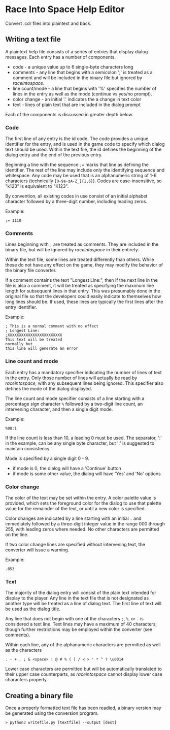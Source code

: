 Race Into Space Help Editor
===========================

Convert .cdr files into plaintext and back.


## Writing a text file
A plaintext help file consists of a series of entries that display dialog
messages. Each entry has a number of components.

* code - a unique value up to 6 single-byte characters long
* comments - any line that begins with a semicolon ';' is treated as a comment
  and will be included in the binary file but ignored by _raceintospace_.
* line count/mode - a line that begins with '%' specifies the number of lines in
  the entry as well as the mode (continue vs yes/no prompt).
* color change - an initial '.' indicates the a change in text color
* text - lines of plain text that are included in the dialog prompt

Each of the components is discussed in greater depth below.

### Code

The first line of any entry is the id code. The code provides a unique
identifier for the entry, and is used in the game code to specify which dialog
text should be used. Within the text file, the id defines the beginning of the
dialog entry and the end of the previous entry.

Beginning a line with the sequence `;=` marks that line as defining the
identifier. The rest of the line may include only the identifying sequence and
whitespace. Any code may be used that is an alphanumeric string of 1-6
characters (technically `[0-9a-zA-Z_]{1,6}`). Codes are case-insensitive, so
"k123" is equivalent to "K123".

By convention, all existing codes in use consist of an initial alphabet
character followed by a three-digit number, including leading zeros.

Example:

    ;= I110

### Comments

Lines beginning with `;` are treated as comments. They are included in the
binary file, but will be ignored by _raceintospace_ in their entirety.

Within the text file, some lines are treated differently than others. While
these do not have any effect on the game, they may modify the behavior of the
binary file converter.

If a comment contains the text "Longest Line:", then if the next line in the
file is also a comment, it will be treated as specifying the maximum line
length for subsequent lines in that entry. This was presumably done in the
original file so that the developers could easily indicate to themselves how
long lines should be. If used, these lines are typically the first lines after
the entry identifier.

Example:

    ; This is a normal comment with no effect
    ; Longest Line:
    ;XXXXXXXXXXXXXXXXXXXXXXXX
    This text will be treated
    normally but
    this line will generate an error

### Line count and mode

Each entry has a mandatory specifier indicating the number of lines of text in
the entry. Only those number of lines will actually be read by _raceintospace_,
with any subsequent lines being ignored. This specifier also defines the mode of
the dialog displayed.

The line count and mode specifier consists of a line starting with a percentage
sign character `%` followed by a two-digit line count, an intervening character,
and then a single digit mode.

Example:

    %08:1

If the line count is less than 10, a leading 0 must be used. The separator, ':'
in the example, can be any single byte character, but ':' is suggested to
maintain consistency.

Mode is specified by a single digit 0 - 9.

* if mode is 0, the dialog will have a 'Continue' button
* if mode is some other value, the dialog will have 'Yes' and 'No' options

### Color change

The color of the text may be set within the entry. A color palette value is
provided, which sets the foreground color for the dialog to use that palette
value for the remainder of the text, or until a new color is specified.

Color changes are indicated by a line starting with an initial `.` and
immediately followed by a three-digit integer value in the range 000 through
255, with leading zeros where needed. No other characters are permitted on the
line.

If two color change lines are specified without intervening text, the converter
will issue a warning.

Example:

    .053

### Text

The majority of the dialog entry will consist of the plain text intended for
display to the player. Any line in the text file that is not designated as
another type will be treated as a line of dialog text. The first line of text
will be used as the dialog title.

Any line that does not begin with one of the characters `;`, `%`, or `.` is
considered a text line. Text lines may have a maximum of 40 characters, though
further restrictions may be employed within the converter (see comments).

Within each line, any of the alphanumeric characters are permitted as well as
the characters

    . - + , ; & <space> ! @ # % ( ) / < > ' * ^ ? \u0014

Lower case characters are permitted but will be automatically translated to
their upper case counterparts, as _raceintospace_ cannot display lower case
characters properly.

## Creating a binary file

Once a properly formatted text file has been readied, a binary version may be
generated using the conversion program.

    > python3 writefile.py [textfile] --output [dest]
